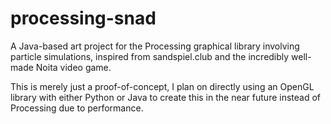 # processing-snad
A Java-based art project for the Processing graphical library involving particle simulations, inspired from sandspiel.club and the incredibly well-made Noita video game.

This is merely just a proof-of-concept, I plan on directly using an OpenGL library with either Python or Java to create this in the near future instead of Processing due to performance.
